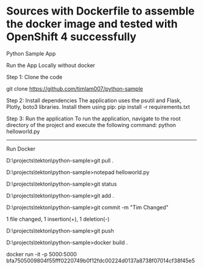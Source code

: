# Sources with Dockerfile to assemble the docker image and tested with OpenShift 4 successfully
Python Sample App

Run the App Locally without docker

Step 1: Clone the code

git clone https://github.com/timlam007/python-sample

Step 2: Install dependencies
The application uses the psutil and Flask, Plotly, boto3 libraries. Install them using pip:
pip install -r requirements.txt

Step 3: Run the application
To run the application, navigate to the root directory of the project and execute the following command:
python helloworld.py

-------------------------------------------------------------------------------------------------------------------------------------

Run Docker

D:\projects\tekton\python-sample>git pull .

D:\projects\tekton\python-sample>notepad helloworld.py

D:\projects\tekton\python-sample>git status

D:\projects\tekton\python-sample>git add .

D:\projects\tekton\python-sample>git commit -m "Tim Changed"

 1 file changed, 1 insertion(+), 1 deletion(-)

D:\projects\tekton\python-sample>git push

D:\projects\tekton\python-sample>docker build .


docker run -it -p 5000:5000 bfa7505009804f55fff0220749b0f12fdc00224d0137a8738f07014cf38f45e5
